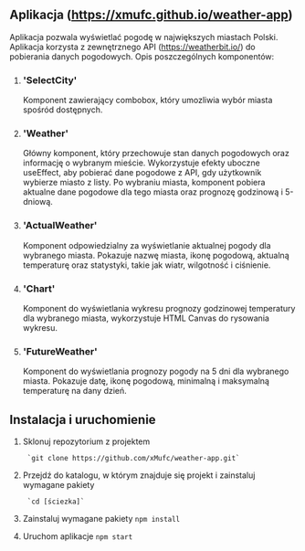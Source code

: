 ## Aplikacja (https://xmufc.github.io/weather-app)

Aplikacja pozwala wyświetlać pogodę w największych miastach Polski. Aplikacja korzysta z zewnętrznego API (https://weatherbit.io/) do pobierania danych pogodowych. 
Opis poszczególnych komponentów:

1. ### 'SelectCity'
	Komponent zawierający combobox, który umozliwia wybór miasta spośród dostępnych.
2. ### 'Weather'
	Główny komponent, który przechowuje stan danych pogodowych oraz informację o wybranym mieście. Wykorzystuje efekty uboczne useEffect, aby pobierać dane pogodowe z API, gdy użytkownik wybierze miasto z listy. Po wybraniu miasta, komponent pobiera aktualne dane pogodowe dla tego miasta oraz prognozę godzinową i 5-dniową.
3. ### 'ActualWeather'
	Komponent odpowiedzialny za wyświetlanie aktualnej pogody dla wybranego miasta. Pokazuje nazwę miasta, ikonę pogodową, aktualną temperaturę oraz statystyki, takie jak wiatr, wilgotność i ciśnienie.
4. ### 'Chart'
	Komponent do wyświetlania wykresu prognozy godzinowej temperatury dla wybranego miasta, wykorzystuje HTML Canvas do rysowania wykresu.
5. ### 'FutureWeather'
	Komponent do wyświetlania prognozy pogody na 5 dni dla wybranego miasta. Pokazuje datę, ikonę pogodową, minimalną i maksymalną temperaturę na dany dzień.

## Instalacja i uruchomienie

1. Sklonuj repozytorium z projektem

    	`git clone https://github.com/xMufc/weather-app.git`

2. Przejdź do katalogu, w którym znajduje się projekt i zainstaluj wymagane pakiety

    	`cd [ściezka]`

3. Zainstaluj wymagane pakiety
	`npm install`

4. Uruchom aplikacje
	`npm start`
